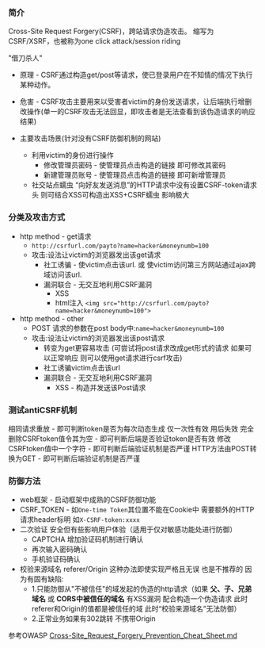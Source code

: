 ### 简介

Cross-Site Request Forgery(CSRF)，跨站请求伪造攻击。
缩写为 CSRF/XSRF，也被称为one click attack/session riding

"借刀杀人"

* 原理 - CSRF通过构造get/post等请求，使已登录用户在不知情的情况下执行某种动作。

* 危害 - CSRF攻击主要用来以受害者victim的身份发送请求，让后端执行增删改操作(单一的CSRF攻击无法回显，即攻击者是无法查看到该伪造请求的响应结果)

* 主要攻击场景(针对没有CSRF防御机制的网站)
  * 利用victim的身份进行操作
    * 修改管理员密码 - 使管理员点击构造的链接 即可修改其密码
    * 新建管理员账号 - 使管理员点击构造的链接 即可新增管理员
  * 社交站点蠕虫 “向好友发送消息”的HTTP请求中没有设置CSRF-token请求头 则可结合XSS可构造出XSS+CSRF蠕虫 影响极大

### 分类及攻击方式

* http method - get请求
  * `http://csrfurl.com/payto?name=hacker&moneynumb=100`
  * 攻击:设法让victim的浏览器发出该get请求
     * 社工诱骗 - 使victim点击该url. 或 使victim访问第三方网站通过ajax跨域访问该url.
     * 漏洞联合 - 无交互地利用CSRF漏洞
       * XSS
       * html注入 `<img src="http://csrfurl.com/payto?name=hacker&moneynumb=100">`
* http method - other
  * POST 请求的参数在post body中:`name=hacker&moneynumb=100`
  * 攻击:设法让victim的浏览器发出该post请求
    * 转变为get更容易攻击 (可尝试将post请求改成get形式的请求 如果可以正常响应 则可以使用get请求进行csrf攻击)
    * 社工诱骗victim点击该url
    * 漏洞联合 - 无交互地利用CSRF漏洞
      * XSS - 构造并发送该Post请求

### 测试antiCSRF机制

相同请求重放 - 即可判断token是否为每次动态生成 仅一次性有效 用后失效
完全删除CSRFtoken值令其为空 - 即可判断后端是否验证token是否有效
修改CSRFtoken值中一个字符 - 即可判断后端验证机制是否严谨
HTTP方法由POST转换为GET - 即可判断后端验证机制是否严谨

### 防御方法

* web框架 - 启动框架中成熟的CSRF防御功能
* CSRF_TOKEN - 如`One-time Token`其位置不能在Cookie中 需要额外的HTTP请求header标明 如`X-CSRF-token:xxxx`
* 二次验证 安全但有些影响用户体验（适用于仅对敏感功能处进行防御）
  * CAPTCHA 增加验证码机制进行确认
  * 再次输入密码确认
  * 手机验证码确认
* 校验来源域名 referer/Origin 这种办法即使实现严格且无误 也是不推荐的 因为有固有缺陷:
  * 1.只能防御从"不被信任"的域发起的伪造的http请求（如果 **父、子、兄弟域名** 或 **CORS中被信任的域名** 有XSS漏洞 配合构造一个伪造请求 此时referer和Origin的值都是被信任的域 此时“校验来源域名”无法防御）
  * 2.正常业务如果有302跳转 不携带Origin

参考OWASP [Cross-Site_Request_Forgery_Prevention_Cheat_Sheet.md](https://github.com/OWASP/CheatSheetSeries/blob/master/cheatsheets/Cross-Site_Request_Forgery_Prevention_Cheat_Sheet.md)
